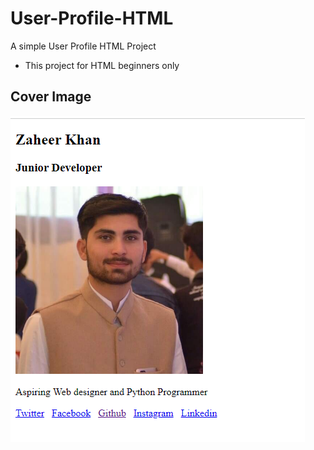 # User-Profile-HTML
A simple User Profile HTML Project

- This project for HTML beginners only

## Cover Image
![Cover Image](https://github.com/zaheerniazipk/User-Profile-HTML/blob/main/cover.png)
